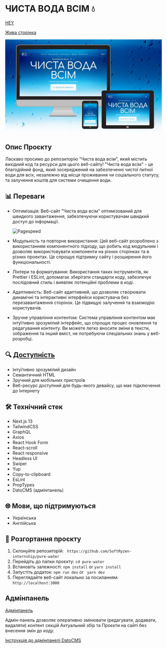 # ЧИСТА ВОДА ВСІМ 💧

[HEY](#hey)

[Жива сторінка](https://clear-water.vercel.app/uk)

![Десктопний варіант](./public/adaptive-hero.jpg)

## Опис Проєкту

Ласкаво просимо до репозиторію "Чиста вода всім", який містить вихідний код та
ресурси для цього веб-сайту! "Чиста вода всім" - це благодійний фонд, який
зосереджений на забезпеченні чистої питної води для всіх, незалежно від місця
проживання чи соціального статусу, та залучення коштів для системи очищення
води.

## 📊 Переваги

- Оптимізація: Веб-сайт "Чиста вода всім" оптимізований для швидкого
  завантаження, забезпечуючи користувачам швидкий доступ до інформації.

  ![Pagespeed](./public/images/screenshots/page-speed.jpg)

- Модульність та повторне використання: Цей веб-сайт розроблено з використанням
  компонентного підходу, що робить код модульним і дозволяє використовувати
  компоненти на різних сторінках та в різних проектах. Це спрощує підтримку
  сайту і розширення його функціональності.

- Лінтери та форматування: Використання таких інструментів, як Prettier і
  ESLint, допомагає зберігати стандарти коду, забезпечує послідовний стиль і
  виявляє потенційні проблеми в коді.

- Адаптивність: Веб-сайт адаптивний, що дозволяє створювати динамічні та
  інтерактивні інтерфейси користувача без перезавантаження сторінок. Це підвищує
  залучення та взаємодію користувачів.

- Зручне управління контентом: Система управління контентом має інтуїтивно
  зрозумілий інтерфейс, що спрощує процес оновлення та редагування контенту. Ви
  можете легко вносити зміни в тексти, зображення та інший вміст, не потребуючи
  спеціальних знань у веб-розробці.

## 🔍 [Доступність](#hey)  

- Інтуїтивно зрозумілий дизайн
- Семантичний HTML
- Зручний для мобільних пристроїв
- Веб-ресурс доступний для будь-якого девайсу, що має підключення до Інтернету

## 🛠️ Технічний стек

- Next.js 13
- TailwindCSS
- GraphQL
- Axios
- React Hook Form
- React-scroll
- React responsive
- Headless UI
- Swiper
- Yup
- Copy-to-clipboard
- EsLint
- PropTypes
- DatoCMS (адмінпанель)

## 🌐 Мови, що підтримуються

- Українська
- Англійська

## 🚀 Розгортання проєкту

1. Склонуйте репозиторій: ` https://github.com/SoftRyzen-internship/pure-water`
2. Перейдіть до папки проєкту: `cd pure-water`
3. Встановіть залежності: `npm install` or `yarn install`
4. Запустіть додаток: `npm run dev` or ` yarn dev`
5. Переглядайте веб-сайт локально за посиланням: `http://localhost:3000`

## Адмінпанель

[Адмінпанель](https://pure-water.admin.datocms.com/editor)

Адмін-панель дозволяє оперативно змінювати (редагувати, додавати, видаляти)
контент секцій Актуальний збір та Проєкти на сайті без внесення змін до коду.

[Інструкція до адмінпанелі DatoCMS](./README.admin.md)


